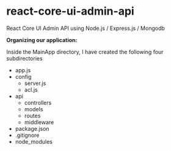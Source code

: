 # react-core-ui-admin-api
React Core UI Admin API using Node.js / Express.js / Mongodb

<b>Organizing our application:</b>

Inside the MainApp directory, I have created the following four subdirectories

- app.js
- config
  - server.js
  - acl.js
- api
  - controllers
  - models
  - routes
  - middleware
- package.json
- .gitignore
- node_modules

